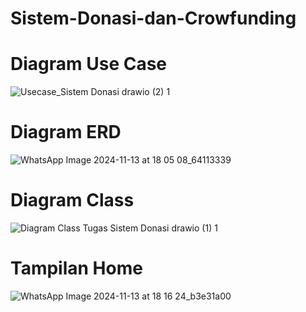 # Sistem-Donasi-dan-Crowfunding

# Diagram Use Case
![Usecase_Sistem Donasi drawio (2) 1](https://github.com/user-attachments/assets/0215bd48-ed4e-474b-9a78-a865c6186b56)

# Diagram ERD
![WhatsApp Image 2024-11-13 at 18 05 08_64113339](https://github.com/user-attachments/assets/8c46ea42-aa2c-446b-86b2-749e7faef2a8)

# Diagram Class
![Diagram Class Tugas Sistem Donasi drawio (1) 1](https://github.com/user-attachments/assets/1e84ae83-6096-449f-b118-44ba219aae1a)

# Tampilan Home
![WhatsApp Image 2024-11-13 at 18 16 24_b3e31a00](https://github.com/user-attachments/assets/20ffc916-0e7e-4b89-868e-515b4b62a2c1)
